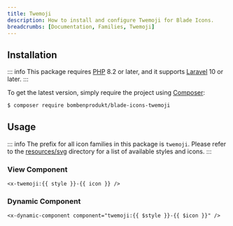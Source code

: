 ```yaml
---
title: Twemoji
description: How to install and configure Twemoji for Blade Icons.
breadcrumbs: [Documentation, Families, Twemoji]
---
```


## Installation

::: info
This package requires [PHP](https://www.php.net/) 8.2 or later, and it supports [Laravel](https://laravel.com/) 10 or later.
:::

To get the latest version, simply require the project using [Composer](https://getcomposer.org/):

```bash
$ composer require bombenprodukt/blade-icons-twemoji
```

## Usage

::: info
The prefix for all icon families in this package is `twemoji`. Please refer to the [resources/svg](https://github.com/BombenProdukt/blade-icons-twemoji/tree/main/resources/svg) directory for a list of available styles and icons.
:::

### View Component

```blade
<x-twemoji:{{ style }}-{{ icon }} />
```

### Dynamic Component

```blade
<x-dynamic-component component="twemoji:{{ $style }}-{{ $icon }}" />
```
